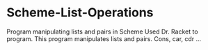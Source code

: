 Scheme-List-Operations
======================

Program manipulating lists and pairs in Scheme
Used Dr. Racket to program. This program manipulates lists and pairs. Cons, car, cdr ...
